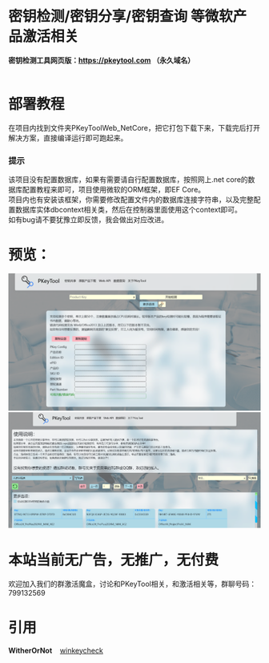 # 密钥检测/密钥分享/密钥查询 等微软产品激活相关

<b>密钥检测工具网页版：https://pkeytool.com （永久域名）  </b>
<br/>
<br/>  
# 部署教程
在项目内找到文件夹PKeyToolWeb_NetCore，把它打包下载下来，下载完后打开解决方案，直接编译运行即可跑起来。  
<h3>提示</h3>
该项目没有配置数据库，如果有需要请自行配置数据库，按照网上.net core的数据库配置教程来即可，项目使用微软的ORM框架，即EF Core。  <br/>
项目内也有安装该框架，你需要修改配置文件内的数据库连接字符串，以及完整配置数据库实体dbcontext相关类，然后在控制器里面使用这个context即可。  <br/>
如有bug请不要犹豫立即反馈，我会做出对应改进。  <br/>

# 预览：
![PKTSS1](截图/SS1.png)  
![PKTSS2](截图/SS2.png)  
# 本站当前无广告，无推广，无付费 
欢迎加入我们的群激活魔盒，讨论和PKeyTool相关，和激活相关等，群聊号码：799132569

  
# 引用
**WitherOrNot**&nbsp;&nbsp;&nbsp;&nbsp;[winkeycheck](https://github.com/WitherOrNot/winkeycheck)

